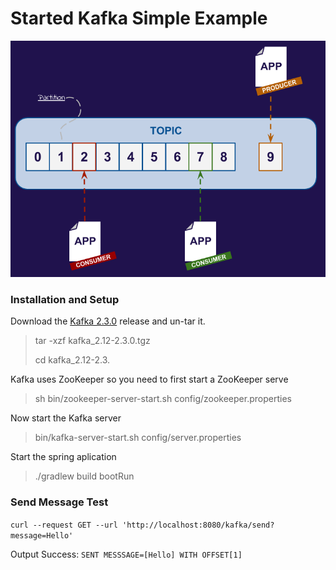 # Started Kafka Simple Example

![Alt text](ex.png?raw=true "Figura ? Topic detalhado")

### Installation and Setup

 Download the [Kafka 2.3.0](https://www.apache.org/dyn/closer.cgi?path=/kafka/2.3.0/kafka_2.12-2.3.0.tgz)
                release and un-tar it.

 > tar -xzf kafka_2.12-2.3.0.tgz 
>
 > cd kafka_2.12-2.3.

Kafka uses ZooKeeper so you need to first start a ZooKeeper serve

> sh bin/zookeeper-server-start.sh config/zookeeper.properties


Now start the Kafka server

> bin/kafka-server-start.sh config/server.properties

Start the spring aplication

> ./gradlew build bootRun


### Send Message Test
`curl --request GET --url 'http://localhost:8080/kafka/send?message=Hello'` 

Output Success: 
`SENT MESSSAGE=[Hello] WITH OFFSET[1]`